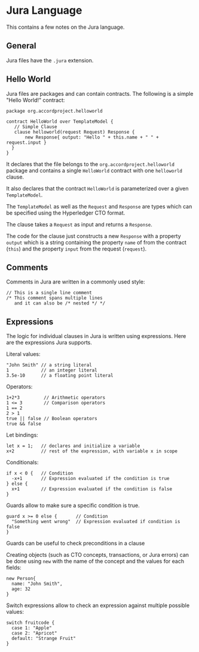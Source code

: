 # Jura Language

This contains a few notes on the Jura language.

## General

Jura files have the `.jura` extension.

## Hello World

Jura files are packages and can contain contracts. The following is a
simple "Hello World!" contract:
```
package org.accordproject.helloworld

contract HelloWorld over TemplateModel {
   // Simple Clause
   clause helloworld(request Request) Response {
       new Response{ output: "Hello " + this.name + " " + request.input }
  }
}
```

It declares that the file belongs to the
`org.accordproject.helloworld` package and contains a single
`HelloWorld` contract with one `helloworld` clause.

It also declares that the contract `HelloWorld` is parameterized over
a given `TemplateModel`.

The `TemplateModel` as well as the `Request` and `Response` are types
which can be specified using the Hyperledger CTO format.

The clause takes a `Request` as input and returns a `Response`.

The code for the clause just constructs a new `Response` with a
property `output` which is a string containing the property `name` of
from the contract (`this`) and the property `input` from the request
(`request`).

## Comments

Comments in Jura are written in a commonly used style:

```
// This is a single line comment
/* This comment spans multiple lines
   and it can also be /* nested */ */
```

## Expressions

The logic for individual clauses in Jura is written using
expressions. Here are the expressions Jura supports.

Literal values:

```
"John Smith" // a string literal
1            // an integer literal
3.5e-10      // a floating point literal
```

Operators:
```
1+2*3         // Arithmetic operators
1 <= 3        // Comparison operators
1 == 2
2 > 1
true || false // Boolean operators
true && false
```

Let bindings:
```
let x = 1;   // declares and initialize a variable
x+2          // rest of the expression, with variable x in scope
```

Conditionals:
```
if x < 0 {   // Condition
  -x+1       // Expression evaluated if the condition is true
} else {
  x+1        // Expression evaluated if the condition is false
}
```

Guards allow to make sure a specific condition is true.
```
guard x >= 0 else {       // Condition
  "Something went wrong"  // Expression evaluated if condition is false
}
```
Guards can be useful to check preconditions in a clause

Creating objects (such as CTO concepts, transactions, or Jura errors)
can be done using `new` with the name of the concept and the values
for each fields:
```
new Person{
  name: "John Smith",
  age: 32
}
```

Switch expressions allow to check an expression against multiple
possible values:
```
switch fruitcode {
  case 1: "Apple"
  case 2: "Apricot"
  default: "Strange Fruit"
}
